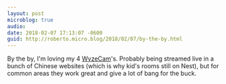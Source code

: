```yaml
---
layout: post
microblog: true
audio: 
date: 2018-02-07 17:13:07 -0600
guid: http://roberto.micro.blog/2018/02/07/by-the-by.html
---
```

By the by, I'm loving my 4 [WyzeCam](https://www.wyzecam.com/)'s. Probably being streamed live in a bunch of Chinese websites (which is why kid's rooms still on Nest), but for common areas they work great and give a lot of bang for the buck.
